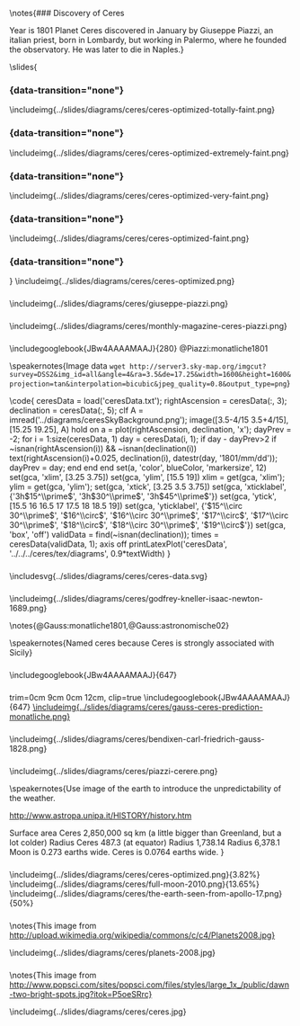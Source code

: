 \notes{### Discovery of Ceres

Year is 1801 Planet Ceres discovered in January by Giuseppe Piazzi, an italian priest, born in Lombardy, but working in Palermo, where he founded the observatory. He was later to die in Naples.}


\slides{
###  {data-transition="none"} 

\includeimg{../slides/diagrams/ceres/ceres-optimized-totally-faint.png}

###  {data-transition="none"}

\includeimg{../slides/diagrams/ceres/ceres-optimized-extremely-faint.png}

###  {data-transition="none"}

\includeimg{../slides/diagrams/ceres/ceres-optimized-very-faint.png}

###  {data-transition="none"}

\includeimg{../slides/diagrams/ceres/ceres-optimized-faint.png}

###  {data-transition="none"}
}
\includeimg{../slides/diagrams/ceres/ceres-optimized.png}

###

\includeimg{../slides/diagrams/ceres/giuseppe-piazzi.png}

###

\includeimg{../slides/diagrams/ceres/monthly-magazine-ceres-piazzi.png}

###

\includegooglebook{JBw4AAAAMAAJ}{280}
@Piazzi:monatliche1801

<!--[\includeimg{../slides/diagrams/ceres/ceres-beobachtung-von-piazzi.png}{100%}](https://play.google.com/books/reader?printsec=frontcover&output=reader&id=JBw4AAAAMAAJ&pg=GBS.PA280)-->

\speakernotes{Image data ```wget http://server3.sky-map.org/imgcut?survey=DSS2&img_id=all&angle=4&ra=3.5&de=17.25&width=1600&height=1600&projection=tan&interpolation=bicubic&jpeg_quality=0.8&output_type=png```}

\code{
    ceresData = load('ceresData.txt');
    rightAscension = ceresData(:, 3);
    declination = ceresData(:, 5);
    clf
    A = imread('../diagrams/ceresSkyBackground.png');
    image([3.5-4/15 3.5+4/15], [15.25 19.25], A)
    hold on
    a = plot(rightAscension, declination, 'x');
    dayPrev = -2;
    for i = 1:size(ceresData, 1)
      day = ceresData(i, 1);
      if day - dayPrev>2
        if ~isnan(rightAscension(i)) && ~isnan(declination(i))
          text(rightAscension(i)+0.025, declination(i), datestr(day, '1801/mm/dd'));
          dayPrev = day;
        end
      end
    end
    set(a, 'color', blueColor, 'markersize', 12)
    set(gca, 'xlim', [3.25 3.75])
    set(gca, 'ylim', [15.5 19])
    xlim = get(gca, 'xlim');
    ylim = get(gca, 'ylim');
    set(gca, 'xtick', [3.25 3.5 3.75])
    set(gca, 'xticklabel', {'$3$h$15^\\prime$', '$3$h$30^\\prime$', '$3$h$45^\\prime$'})
    set(gca, 'ytick', [15.5 16 16.5 17 17.5 18 18.5 19])
    set(gca, 'yticklabel', {'$15^\\circ 30^\\prime$', '$16^\\circ$', '$16^\\circ 30^\\prime$', '$17^\\circ$', '$17^\\circ 30^\\prime$', '$18^\\circ$', '$18^\\circ 30^\\prime$', '$19^\\circ$'})
    set(gca, 'box', 'off')
    validData = find(~isnan(declination));
    times = ceresData(validData, 1);
    axis off
    printLatexPlot('ceresData', '../../../ceres/tex/diagrams', 0.9*textWidth)
}

###

\includesvg{../slides/diagrams/ceres/ceres-data.svg}

###

\includeimg{../slides/diagrams/ceres/godfrey-kneller-isaac-newton-1689.png}

\notes{@Gauss:monatliche1801,@Gauss:astronomische02}

\speakernotes{Named ceres because Ceres is strongly associated with Sicily}


###

\includegooglebook{JBw4AAAAMAAJ}{647}

<!--[\includeimg{../slides/diagrams/ceres/gauss-ceres-prediction-monatliche.png}](https://play.google.com/books/reader?printsec=frontcover&output=reader&id=JBw4AAAAMAAJ&pg=GBS.PA647)-->

###
trim=0cm 9cm 0cm 12cm, clip=true
\includegooglebook{JBw4AAAAMAAJ}{647}
[\includeimg{../slides/diagrams/ceres/gauss-ceres-prediction-monatliche.png}](https://play.google.com/books/reader?printsec=frontcover&output=reader&id=JBw4AAAAMAAJ&pg=GBS.PA647)

###

<!---

\includeimg{../slides/diagrams/ceres/ceres-orbit-gauss.png}
-->

###

\includeimg{../slides/diagrams/ceres/bendixen-carl-friedrich-gauss-1828.png}


<!--

\include{_ml/includes/overdetermined-inaugural.md}

-->

###

\includeimg{../slides/diagrams/ceres/piazzi-cerere.png}

\speakernotes{Use image of the earth to introduce the unpredictability of the weather. 

http://www.astropa.unipa.it/HISTORY/history.htm

Surface area Ceres 2,850,000 sq km (a little bigger than Greenland, but a lot colder)
Radius Ceres 487.3 (at equator)
Radius 1,738.14
Radius  6,378.1
Moon is 0.273 earths wide.
Ceres is 0.0764 earths wide.
}

###
  
\includeimg{../slides/diagrams/ceres/ceres-optimized.png}{3.82%}
\includeimg{../slides/diagrams/ceres/full-moon-2010.png}{13.65%}
\includeimg{../slides/diagrams/ceres/the-earth-seen-from-apollo-17.png}{50%}

###
  
\notes{This image from http://upload.wikimedia.org/wikipedia/commons/c/c4/Planets2008.jpg}

\includeimg{../slides/diagrams/ceres/planets-2008.jpg}
  
###

\notes{This image from http://www.popsci.com/sites/popsci.com/files/styles/large_1x_/public/dawn-two-bright-spots.jpg?itok=P5oeSRrc}

\includeimg{../slides/diagrams/ceres/ceres.jpg}



